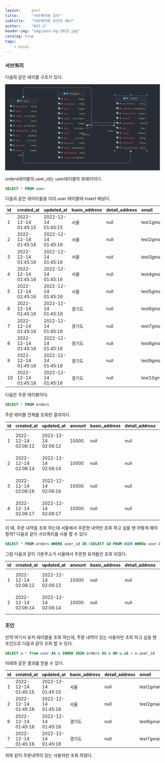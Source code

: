 ```yaml
---
layout:     post
title:      "서브쿼리와 조인"
subtitle:   "서브쿼리와 조인의 예시"
author:     "H37-J"
header-img: "img/post-bg-2015.jpg"
catalog: true
tags:
    - mysql
---
```


### 서브쿼리

다음와 같은 테이블 구조가 있다.

<img src="https://raw.githubusercontent.com/H37-J/H37-J.github.io/main/_posts/database/img/orders.png" alt="사진이 없습니다">

orders테이블의 user_id는 user테이블의 외래키이다.

```sql
SELECT * FROM user
```

다음과 같은 데이터들을 미리 user 테이블에 insert 해놨다.

| id | created\_at | updated\_at | basic\_address | detail\_address | email | money | name | password | role |
| :--- | :--- | :--- | :--- | :--- | :--- | :--- | :--- | :--- | :--- |
| 1 | 2022-12-14 01:45:15 | 2022-12-14 01:45:15 | 서울 | null | test1gmail.com | 100000 | 테스트1 | test1234 | USER |
| 2 | 2022-12-14 01:45:16 | 2022-12-14 01:45:16 | 서울 | null | test2gmail.com | 100000 | 테스트2 | test1234 | USER |
| 3 | 2022-12-14 01:45:16 | 2022-12-14 01:45:16 | 서울 | null | test3gmail.com | 100000 | 테스트3 | test1234 | USER |
| 4 | 2022-12-14 01:45:16 | 2022-12-14 01:45:16 | 서울 | null | test4gmail.com | 100000 | 테스트4 | test1234 | USER |
| 5 | 2022-12-14 01:45:16 | 2022-12-14 01:45:16 | 서울 | null | test5gmail.com | 100000 | 테스트5 | test1234 | USER |
| 6 | 2022-12-14 01:45:16 | 2022-12-14 01:45:16 | 경기도 | null | test6gmail.com | 100000 | 테스트6 | test1234 | USER |
| 7 | 2022-12-14 01:45:16 | 2022-12-14 01:45:16 | 경기도 | null | test7gmail.com | 100000 | 테스트7 | test1234 | USER |
| 8 | 2022-12-14 01:45:16 | 2022-12-14 01:45:16 | 경기도 | null | test8gmail.com | 100000 | 테스트8 | test1234 | USER |
| 9 | 2022-12-14 01:45:16 | 2022-12-14 01:45:16 | 경기도 | null | test9gmail.com | 100000 | 테스트9 | test1234 | USER |
| 10 | 2022-12-14 01:45:16 | 2022-12-14 01:45:16 | 경기도 | null | test10gmail.com | 100000 | 테스트10 | test1234 | USER |
  
다음은 주문 테이블이다.
  
```sql
SELECT * FROM orders
```

주문 테이블 전체를 조회한 결과이다.

| id | created\_at | updated\_at | amount | basic\_address | detail\_address | order\_name | order\_number | order\_status | product\_count | request\_message | product\_id | user\_id |
| :--- | :--- | :--- | :--- | :--- | :--- | :--- | :--- | :--- | :--- | :--- | :--- | :--- |
| 1 | 2022-12-14 02:06:12 | 2022-12-14 02:06:12 | 10000 | null | null | 아디다스 신발 | b441e2ec-458d-47ed-b673-d9346892875b | PAYING | 1 | null | 1 | 1 |
| 2 | 2022-12-14 02:06:14 | 2022-12-14 02:06:14 | 10000 | null | null | 아디다스 신발 | 7098a9d1-307e-484d-a08d-2959c8207f3f | PAYING | 1 | null | 1 | 2 |
| 3 | 2022-12-14 02:06:16 | 2022-12-14 02:06:16 | 10000 | null | null | 아디다스 신발 | 539baa33-7aca-41bf-a8aa-91f92b12ae2d | PAYING | 1 | null | 1 | 6 |
| 4 | 2022-12-14 02:06:17 | 2022-12-14 02:06:17 | 10000 | null | null | 아디다스 신발 | 3b83f253-a66d-440e-83c7-bad111c8b4fe | PAYING | 1 | null | 1 | 7 |

이 때, 주문 내역을 조회 하는데 서울에서 주문한 내역만 조회 하고 싶을 땐 어떻게 해야할까?
다음과 같이 서브쿼리를 사용 할 수 있다

```sql
SELECT * FROM orders WHERE user_id IN (SELECT id FROM USER WHERe user.basic_address = "서울")
```

그럼 다음과 같이 기본주소가 서울에서 주문한 유저들만 조회 되었다.

| id | created\_at | updated\_at | amount | basic\_address | detail\_address | order\_name | order\_number | order\_status | product\_count | request\_message | product\_id | user\_id |
| :--- | :--- | :--- | :--- | :--- | :--- | :--- | :--- | :--- | :--- | :--- | :--- | :--- |
| 1 | 2022-12-14 02:06:12 | 2022-12-14 02:06:12 | 10000 | null | null | 아디다스 신발 | b441e2ec-458d-47ed-b673-d9346892875b | PAYING | 1 | null | 1 | 1 |
| 2 | 2022-12-14 02:06:14 | 2022-12-14 02:06:14 | 10000 | null | null | 아디다스 신발 | 7098a9d1-307e-484d-a08d-2959c8207f3f | PAYING | 1 | null | 1 | 2 |

### 조인

만약 여기서 유저 테이블을 조회 하는데, 주문 내역이 있는 사용자만 조회 하고 싶을 땐 조인으로 다음과 같이 조회 할 수 있다.

```sql
SELECT u.* from user AS u INNER JOIN orders AS o ON u.id = o.user_id
```

아래와 같은 결과를 얻을 수 있다.

| id | created\_at | updated\_at | basic\_address | detail\_address | email | money | name | password | role |
| :--- | :--- | :--- | :--- | :--- | :--- | :--- | :--- | :--- | :--- |
| 1 | 2022-12-14 01:45:15 | 2022-12-14 01:45:15 | 서울 | null | test1gmail.com | 100000 | 테스트1 | test1234 | USER |
| 2 | 2022-12-14 01:45:16 | 2022-12-14 01:45:16 | 서울 | null | test2gmail.com | 100000 | 테스트2 | test1234 | USER |
| 6 | 2022-12-14 01:45:16 | 2022-12-14 01:45:16 | 경기도 | null | test6gmail.com | 100000 | 테스트6 | test1234 | USER |
| 7 | 2022-12-14 01:45:16 | 2022-12-14 01:45:16 | 경기도 | null | test7gmail.com | 100000 | 테스트7 | test1234 | USER |

위와 같이 주문내역이 있는 사용자만 조회 하였다.